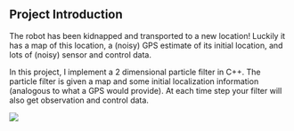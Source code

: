 ## Project Introduction
The robot has been kidnapped and transported to a new location! Luckily it has a map of this location, a (noisy) GPS estimate of its initial location, and lots of (noisy) sensor and control data.

In this project, I implement a 2 dimensional particle filter in C++. The particle filter is given a map and some initial localization information (analogous to what a GPS would provide). At each time step your filter will also get observation and control data.

![](KVP.gif)
